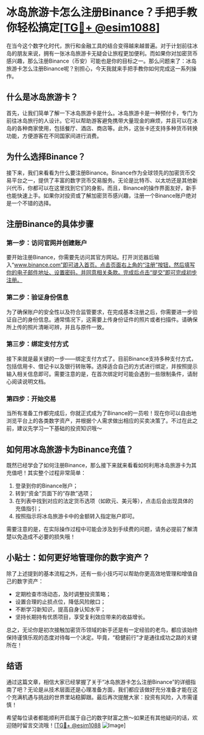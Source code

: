 # 冰岛旅游卡怎么注册Binance？手把手教你轻松搞定[[TG💪+ @esim1088](https://t.me/s/esim1088)]

在当今这个数字化时代，旅行和金融工具的结合变得越来越普遍。对于计划前往冰岛的朋友来说，拥有一张冰岛旅游卡无疑会让旅程更加便利。而如果你对加密货币感兴趣，那么注册Binance（币安）可能也是你的目标之一。那么问题来了：冰岛旅游卡怎么注册Binance呢？别担心，今天我就来手把手教你如何完成这一系列操作。

## 什么是冰岛旅游卡？

首先，让我们简单了解一下冰岛旅游卡是什么。冰岛旅游卡是一种预付卡，专门为前往冰岛旅行的人设计。它可以帮助游客避免携带大量现金的麻烦，并且可以在冰岛的各种商家使用，包括餐厅、酒店、商店等。此外，这张卡还支持多种货币转换功能，方便游客在不同国家间进行消费。

## 为什么选择Binance？

接下来，我们来看看为什么要注册Binance。Binance作为全球领先的加密货币交易平台之一，提供了丰富的数字货币交易服务。无论是比特币、以太坊还是其他新兴代币，你都可以在这里找到它们的身影。而且，Binance的操作界面友好，新手也能快速上手。如果你对投资或了解加密货币感兴趣，注册一个Binance账户绝对是一个不错的选择。

## 注册Binance的具体步骤

### 第一步：访问官网并创建账户

要开始注册Binance，你需要先访问其官方网站。打开浏览器后输入“www.binance.com”即可进入首页。点击页面右上角的“注册”按钮，然后填写你的电子邮件地址、设置密码，并同意相关条款。完成后点击“提交”即可完成初步注册。

### 第二步：验证身份信息

为了确保账户的安全性以及符合监管要求，在完成基本注册之后，你需要进一步验证自己的身份信息。通常情况下，这需要上传身份证件的照片或者扫描件。请确保所上传的照片清晰可辨，并且与原件一致。

### 第三步：绑定支付方式

接下来就是最关键的一步——绑定支付方式了。目前Binance支持多种支付方式，包括信用卡、借记卡以及银行转账等。选择适合自己的方式进行绑定，并按照提示输入相关信息即可。需要注意的是，在首次绑定时可能会遇到一些限制条件，请耐心阅读说明文档。

### 第四步：开始交易

当所有准备工作都完成后，你就正式成为了Binance的一员啦！现在你可以自由地浏览平台上的各类数字资产，并根据个人需求做出相应的买卖决策了。不过在此之前，建议先学习一下基础的投资知识哦～

## 如何用冰岛旅游卡为Binance充值？

既然已经学会了如何注册Binance，那么接下来就来看看如何利用冰岛旅游卡为其充值吧！其实整个过程非常简单：

1. 登录到你的Binance账户；
2. 转到“资金”页面下的“存款”选项；
3. 在列表中找到对应的法定货币选项（如欧元、美元等），点击后会出现具体的充值指引；
4. 按照指示将冰岛旅游卡中的金额转入指定账户即可。

需要注意的是，在实际操作过程中可能会涉及到手续费的问题，请务必提前了解清楚以免造成不必要的损失哦！

## 小贴士：如何更好地管理你的数字资产？

除了上述提到的基本流程之外，还有一些小技巧可以帮助你更高效地管理和增值自己的数字资产：

- 定期检查市场动态，及时调整投资策略；
- 设置合理的止损点位，降低风险敞口；
- 不断学习新知识，提高自身认知水平；
- 坚持长期持有优质项目，享受复利效应带来的收益增长。

总之，无论你是初次接触加密货币领域的新手还是有一定经验的老鸟，都应该始终保持谨慎乐观的态度对待每一个决定。毕竟，“稳健前行”才是通往成功之路的关键所在！

## 结语

通过这篇文章，相信大家已经掌握了关于“冰岛旅游卡怎么注册Binance”的详细指南了吧？无论是从技术层面还是心理准备方面，我们都应该做好充分准备才能在这个充满机遇与挑战的世界里站稳脚跟。最后再次提醒大家：投资有风险，入市需谨慎！

希望每位读者都能顺利开启属于自己的数字财富之旅～如果还有其他疑问的话，欢迎随时留言交流哦！[[TG💪+ @esim1088](https://t.me/s/esim1088) ![Image](https://i.postimg.cc/4NQfJmqS/Snipaste-2025-05-13-00-14-12.png)]